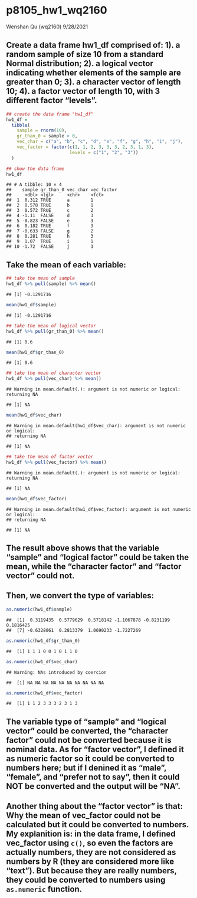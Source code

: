 p8105\_hw1\_wq2160
================
Wenshan Qu (wq2160)
9/28/2021

## Create a data frame hw1\_df comprised of: 1). a random sample of size 10 from a standard Normal distribution; 2). a logical vector indicating whether elements of the sample are greater than 0; 3). a character vector of length 10; 4). a factor vector of length 10, with 3 different factor “levels”.

``` r
## create the data frame "hw1_df"
hw1_df =
  tibble(
    sample = rnorm(10),
    gr_than_0 = sample > 0,
    vec_char = c("a", "b", "c", "d", "e", "f", "g", "h", "i", "j"),
    vec_factor = factor(c(1, 1, 2, 3, 3, 3, 2, 3, 1, 3), 
                        levels = c("1", "2", "3"))
  )

## show the data frame
hw1_df
```

    ## # A tibble: 10 × 4
    ##    sample gr_than_0 vec_char vec_factor
    ##     <dbl> <lgl>     <chr>    <fct>     
    ##  1  0.312 TRUE      a        1         
    ##  2  0.578 TRUE      b        1         
    ##  3  0.572 TRUE      c        2         
    ##  4 -1.11  FALSE     d        3         
    ##  5 -0.823 FALSE     e        3         
    ##  6  0.182 TRUE      f        3         
    ##  7 -0.633 FALSE     g        2         
    ##  8  0.281 TRUE      h        3         
    ##  9  1.07  TRUE      i        1         
    ## 10 -1.72  FALSE     j        3

## Take the mean of each variable:

``` r
## take the mean of sample
hw1_df %>% pull(sample) %>% mean()
```

    ## [1] -0.1291716

``` r
mean(hw1_df$sample)
```

    ## [1] -0.1291716

``` r
## take the mean of logical vector
hw1_df %>% pull(gr_than_0) %>% mean()
```

    ## [1] 0.6

``` r
mean(hw1_df$gr_than_0)
```

    ## [1] 0.6

``` r
## take the mean of character vector
hw1_df %>% pull(vec_char) %>% mean()
```

    ## Warning in mean.default(.): argument is not numeric or logical: returning NA

    ## [1] NA

``` r
mean(hw1_df$vec_char)
```

    ## Warning in mean.default(hw1_df$vec_char): argument is not numeric or logical:
    ## returning NA

    ## [1] NA

``` r
## take the mean of factor vector
hw1_df %>% pull(vec_factor) %>% mean()
```

    ## Warning in mean.default(.): argument is not numeric or logical: returning NA

    ## [1] NA

``` r
mean(hw1_df$vec_factor)
```

    ## Warning in mean.default(hw1_df$vec_factor): argument is not numeric or logical:
    ## returning NA

    ## [1] NA

## The result above shows that the variable “sample” and “logical factor” could be taken the mean, while the “character factor” and “factor vector” could not.

## Then, we convert the type of variables:

``` r
as.numeric(hw1_df$sample)
```

    ##  [1]  0.3119435  0.5779629  0.5718142 -1.1067878 -0.8231199  0.1816425
    ##  [7] -0.6328061  0.2813379  1.0690233 -1.7227269

``` r
as.numeric(hw1_df$gr_than_0)
```

    ##  [1] 1 1 1 0 0 1 0 1 1 0

``` r
as.numeric(hw1_df$vec_char)
```

    ## Warning: NAs introduced by coercion

    ##  [1] NA NA NA NA NA NA NA NA NA NA

``` r
as.numeric(hw1_df$vec_factor)
```

    ##  [1] 1 1 2 3 3 3 2 3 1 3

## The variable type of “sample” and “logical vector” could be converted, the “character factor” could not be converted because it is nominal data. As for “factor vector”, I defined it as numeric factor so it could be converted to numbers here; but if I denined it as “male”, “female”, and “prefer not to say”, then it could NOT be converted and the output will be “NA”.

## Another thing about the “factor vector” is that: Why the mean of vec\_factor could not be calculated but it could be converted to numbers. My explanition is: in the data frame, I defined vec\_factor using `c()`, so even the factors are actually numbers, they are not considered as numbers by R (they are considered more like “text”). But because they are really numbers, they could be converted to numbers using `as.numeric` function.
